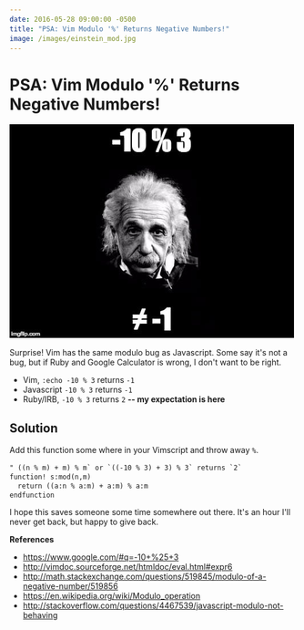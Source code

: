 ```yaml
---
date: 2016-05-28 09:00:00 -0500
title: "PSA: Vim Modulo '%' Returns Negative Numbers!"
image: /images/einstein_mod.jpg
---
```

# PSA: Vim Modulo '%' Returns Negative Numbers!
<img src="/images/einstein_mod.jpg" alt='-10 % 3 != -1' />

Surprise! Vim has the same modulo bug as Javascript. Some say it's not a bug,
but if Ruby and Google Calculator is wrong, I don't want to be right.

<!-- more -->

* Vim, `:echo -10 % 3` returns `-1`
* Javascript `-10 % 3` returns `-1`
* Ruby/IRB, `-10 % 3` returns `2` **-- my expectation is here**


## Solution

Add this function some where in your Vimscript and throw away `%`.

```vim
" ((n % m) + m) % m` or `((-10 % 3) + 3) % 3` returns `2`
function! s:mod(n,m)
  return ((a:n % a:m) + a:m) % a:m
endfunction
```

I hope this saves someone some time somewhere out there. It's an hour I'll never
get back, but happy to give back.

**References**

* https://www.google.com/#q=-10+%25+3
* http://vimdoc.sourceforge.net/htmldoc/eval.html#expr6
* http://math.stackexchange.com/questions/519845/modulo-of-a-negative-number/519856
* https://en.wikipedia.org/wiki/Modulo_operation
* http://stackoverflow.com/questions/4467539/javascript-modulo-not-behaving

